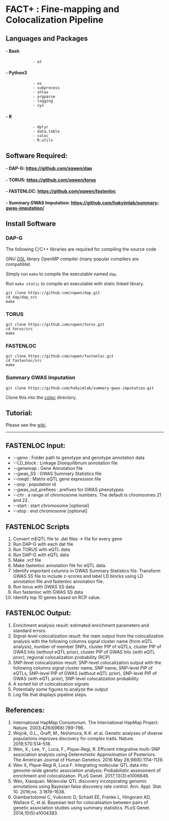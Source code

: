 # FACT+ : Fine-mapping and Colocalization Pipeline

## Languages and Packages
#### - Bash
                - at
#### - Python3
                - os
                - subprocess
                - shlex
                - argparse
                - logging
                - sys

#### - R 
                - dplyr
                - data.table
                - coloc
                - R.utils
                
## Software Required:
#### - DAP-G: https://github.com/xqwen/dap
#### - TORUS: https://github.com/xqwen/torus
#### - FASTENLOC: https://github.com/xqwen/fastenloc
#### - Summary GWAS Imputation: https://github.com/hakyimlab/summary-gwas-imputation/

## Install Software

### DAP-G 
The following C/C++ libraries are required for compiling the source code

GNU [GSL](https://www.gnu.org/software/gsl/) library
OpenMP compiler (many popular compilers are compatible)

Simply run ```make``` to compile the executable named ```dap```.

Run ```make static``` to compile an executable with static linked library.
```
git clone https://github.com/xqwen/dap.git
cd dap/dap_src
make
```

### TORUS


```
git clone https://github.com/xqwen/torus.git
cd torus/src
make
```

### FASTENLOC 

```
git clone https://github.com/xqwen/fastenloc.git
cd fastenloc/src
make
```

### Summary GWAS Imputation

```
git clone https://github.com/hakyimlab/summary-gwas-imputation.git
```
Clone this into the [coloc](https://github.com/egeoffroy/Fine-mapping_Pipeline/tree/master/coloc) directory. 

## Tutorial:
Please see the [wiki](https://github.com/egeoffroy/Fine-mapping_Pipeline/wiki). 





____________________________________________________________________________________________________________________________________
## FASTENLOC Input: 
* --geno : Folder path to genotype and genotype annotation data
* --LD_block : Linkage Disequilibrium annotation file 
* --genemap : Gene Annotation file
* --gwas_SS : GWAS Summary Statistics file
* --meqtl : Matrix eQTL gene expression file
* --pop : population id
* --gwas_out_prefixes : prefixes for GWAS phenotypes
* --chr : a range of chromosome numbers. The default is chromsomes 21 and 22. 
* --start : start chromosome [optional]
* --stop : end chromosome [optional]

## FASTENLOC Scripts
1. Convert mEQTL file to .dat files → file for every gene
2. Run DAP-G with each dat file
3. Run TORUS with eQTL data
4. Run DAP-G with eQTL data
5. Make .vcf file
6. Make fastenloc annotation file for eQTL data.
7. Identify important columns in GWAS Summary Statistics file. Transform GWAS SS file to include z-scores and label LD blocks using LD annotation file and fastenloc annotation file.
8. Run torus with GWAS SS data
9. Run fastenloc with GWAS SS data
10. Identify top 10 genes based on RCP value.


## FASTENLOC Output:
1. Enrichment analysis result: estimated enrichment parameters and standard errors.
2. Signal-level colocalization result: the main output from the colocalization analysis with the following columns
signal cluster name (from eQTL analysis), number of member SNPs, cluster PIP of eQTLs, cluster PIP of GWAS hits (without eQTL prior), cluster PIP of GWAS hits (with eQTL prior), regional colocalization probability (RCP)
3. SNP-level colocalization result: SNP-level colocalization output with the following columns
signal cluster name, SNP name, SNP-level PIP of eQTLs, SNP-level PIP of GWAS (without eQTL prior), SNP-level PIP of GWAS (with eQTL prior), SNP-level colocalization probability
4. A sorted list of colocalization signals
5. Potentially some figures to analyze the output 
6. Log file that displays pipeline steps.

## References:
1. International HapMap Consotorium. The International HapMap Project. Nature. 2003;426(6968):789-796.
2. Wojcik, G.L., Graff, M., Nishimura, K.K. et al. Genetic analyses of diverse populations improves discovery for complex traits. Nature. 2019;570:514–518. 
3.	Wen, X., Lee, Y., Luca, F., Pique-Regi, R. Efficient integrative multi-SNP association analysis using Deterministic Approximation of Posteriors. The American Journal of Human Genetics. 2016 May 26;98(6):1114-1129. 
4.	Wen X, Pique-Regi R, Luca F. Integrating molecular QTL data into genome-wide genetic association analysis: Probabilistic assessment of enrichment and colocalization. PLoS Genet. 2017;13(3):e1006646. 
5.	Wen, Xiaoquan. Molecular QTL discovery incorporating genomic annotations using Bayesian false discovery rate control. Ann. Appl. Stat. 10. 2016;no. 3:1619-1638. 
6. Giambartolomei C, Vukcevic D, Schadt EE, Franke L, Hingorani AD, Wallace C, et al. Bayesian test for colocalisation between pairs of genetic association studies using summary statistics. PLoS Genet. 2014;10(5):e1004383. 

